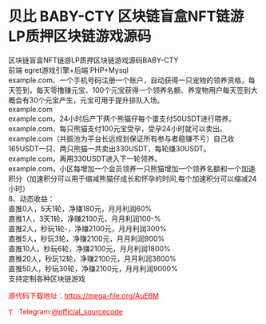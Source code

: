 # 贝比 BABY-CTY 区块链盲盒NFT链游 LP质押区块链游戏源码

区块链盲盒NFT链游LP质押区块链游戏源码BABY-CTY<br>前端 egret游戏引擎+后端 PHP+Mysql<br>example.com、一个手机号码注册一个账户，自动获得一只宠物的领养资格，每天签到，每天零撸赚元宝、100个元宝获得一个领养名额、养宠物用户每天签到大概会有30个元宝产生，元宝可用于提升排队入场。<br>example.com<br>example.com，24小时后产下两个熊猫仔每个蛋支付50USDT进行喂养。<br>example.com、每只熊猫支付100元宝受孕，受孕24小时就可以卖出。<br>example.com（共振池为平台长远规划保证所有参与者稳赚不亏）自己收165USDT一只、两只熊猫一共卖出330USDT，每轮赚30USDT。<br>example.com，再用330USDT进入下一轮领养。<br>example.com，小区每增加一个会员领养一只熊猫增加一个领养名额和一个加速积分（加速积分可以用于缩减熊猫仔成长和怀孕的时间,每个加速积分可以缩减24小时）<br>8、动态收益：<br>直推0人，5天1轮，净赚180元，月月利润60%<br>直推1人，3天1轮，净赚2100元，月月利润100-%<br>直推2人，秒玩1轮-，净赚2100元，月月利润300%<br>直推5人，秒玩3轮，净赚2100元，月月利润900%<br>直推10人，秒玩6轮，净赚2100元，月月利润1800%<br>直推20人，秒玩12轮，净赚2100元，月月利润3600%<br>直推50人，秒玩30轮，净赚2100元，月月利润9000%<br>支持定制各种区块链游戏<br>


<p style="color: red;">源代码下载地址：<a href="https://mega-file.org/AuE6M" style="color: red;">https://mega-file.org/AuE6M</a></p><p style="color: red;"><img src="https://cdn-icons-png.flaticon.com/512/2111/2111646.png" alt="Telegram Icon" style="width: 16px; vertical-align: middle; margin-right: 5px;">Telegram:<a href="https://t.me/official_sourcecode" style="color: red;">@official_sourcecode</a></p>